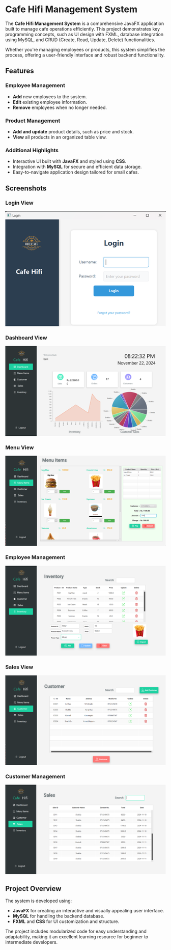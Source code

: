 # Cafe Hifi Management System

The **Cafe Hifi Management System** is a comprehensive JavaFX application built to manage cafe operations efficiently. This project demonstrates key programming concepts, such as UI design with FXML, database integration using MySQL, and CRUD (Create, Read, Update, Delete) functionalities.

Whether you're managing employees or products, this system simplifies the process, offering a user-friendly interface and robust backend functionality.

## Features

### Employee Management
- **Add** new employees to the system.
- **Edit** existing employee information.
- **Remove** employees when no longer needed.

### Product Management
- **Add and update** product details, such as price and stock.
- **View** all products in an organized table view.

### Additional Highlights
- Interactive UI built with **JavaFX** and styled using **CSS**.
- Integration with **MySQL** for secure and efficient data storage.
- Easy-to-navigate application design tailored for small cafes.

## Screenshots

### Login View
![Product Table View](screenshots/login.png)

### Dashboard View
![Product Table View](screenshots/dashboard.png)

### Menu View
![Product Table View](screenshots/menu.png)

### Employee Management
![Employee Management](screenshots/employee.png)

### Sales View
![Product Table View](screenshots/sales.png)

### Customer Management
![Employee Management](screenshots/customer.png)
## Project Overview

The system is developed using:
- **JavaFX** for creating an interactive and visually appealing user interface.
- **MySQL** for handling the backend database.
- **FXML** and **CSS** for UI customization and structure.

The project includes modularized code for easy understanding and adaptability, making it an excellent learning resource for beginner to intermediate developers.

